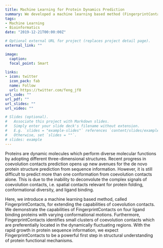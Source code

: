 ```yaml
---
title: Machine Learning for Protein Dynamics Prediction
summary: We developed a machine learning based method (FingerprintContacts) for predicting alternative protein conformations through combination of agglomerative clustering and bioinformatics.
tags:
- Machine Learning
- Bioinformatics
date: "2019-12-21T00:00:00Z"

# Optional external URL for project (replaces project detail page).
external_link: ""

image:
  caption: 
  focal_point: Smart

links:
- icon: twitter
  icon_pack: fab
  name: Follow
  url: https://twitter.com/feng_jf8
url_code: ""
url_pdf: ""
url_slides: ""
url_video: ""

# Slides (optional).
#   Associate this project with Markdown slides.
#   Simply enter your slide deck's filename without extension.
#   E.g. `slides = "example-slides"` references `content/slides/example-slides.md`.
#   Otherwise, set `slides = ""`.
# slides: example
---
```

Proteins are dynamic molecules which perform diverse molecular functions by adopting different three-dimensional structures. Recent progress in coevolution contacts prediction opens up new avenues for the de novo protein structure prediction from sequence information. However, it is still difficult to predict more than one conformation from coevolution contacts alone. This is due to the inability to deconvolute the complex signals of coevolution contacts, i.e. spatial contacts relevant for protein folding, conformational diversity, and ligand binding. 

Here, we introduce a machine learning based method, called FingerprintContacts, for extending the capabilities of coevolution contacts. We demonstrate the capabilities of FingerprintContacts on four ligand binding proteins with varying conformational motions. Furthermore, FingerprintContacts identifies small clusters of coevolution contacts which are preferentially located in the dynamically fluctuating regions. With the rapid growth in protein sequence information, we expect FingerprintContacts to be a powerful first step in structural understanding of protein functional mechanisms.
